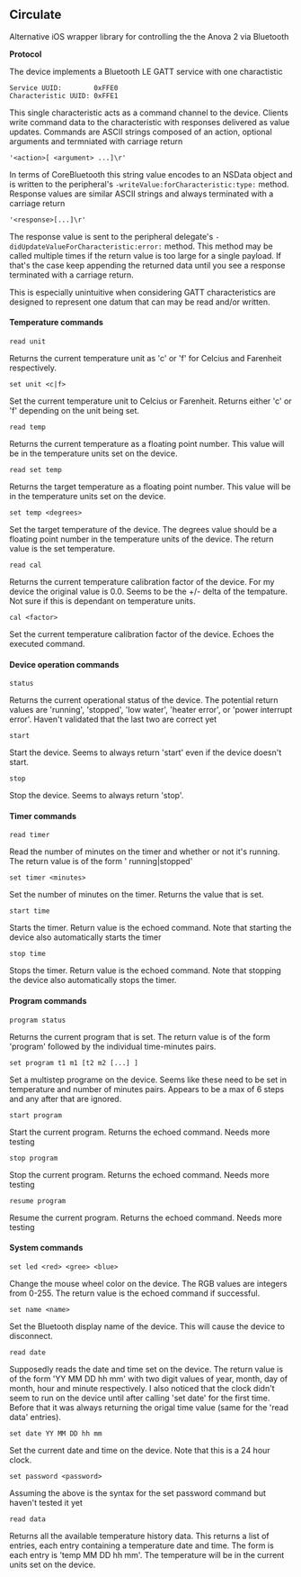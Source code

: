 ## Circulate

Alternative iOS wrapper library for controlling the the Anova 2 via Bluetooth

**Protocol**

The device implements a Bluetooth LE GATT service with one charactistic

    Service UUID:        0xFFE0
    Characteristic UUID: 0xFFE1

This single characteristic acts as a command channel to the device. Clients write command data to the characteristic with responses delivered as value updates. Commands are ASCII strings composed of an action, optional arguments and termniated with carriage return

    '<action>[ <argument> ...]\r'

In terms of CoreBluetooth this string value encodes to an NSData object and is written to the peripheral's `-writeValue:forCharacteristic:type:` method. Response values are similar ASCII strings and always terminated with a carriage return

    '<response>[...]\r'

The response value is sent to the peripheral delegate's `-didUpdateValueForCharacteristic:error:` method. This method may be called multiple times if the return value is too large for a single payload. If that's the case keep appending the returned data until you see a response terminated with a carriage return.

This is especially unintuitive when considering GATT characteristics are designed to represent one datum that can may be read and/or written.

#### Temperature commands

    read unit
Returns the current temperature unit as 'c' or 'f' for Celcius and Farenheit respectively.

    set unit <c|f>
Set the current temperature unit to Celcius or Farenheit. Returns either 'c' or 'f' depending on the unit being set.

    read temp
Returns the current temperature as a floating point number. This value will be in the temperature units set on the device.

    read set temp
Returns the target temperature as a floating point number. This value will be in the temperature units set on the device.

    set temp <degrees>
Set the target temperature of the device. The degrees value should be a floating point number in the temperature units of the device. The return value is the set temperature.

    read cal
Returns the current temperature calibration factor of the device. For my device the original value is 0.0. Seems to be the +/- delta of the tempature. Not sure if this is dependant on temperature units.

    cal <factor>
Set the current temperature calibration factor of the device. Echoes the executed command.

#### Device operation commands

    status
Returns the current operational status of the device. The potential return values are 'running', 'stopped', 'low water', 'heater error', or 'power interrupt error'. Haven't validated that the last two are correct yet

    start
Start the device. Seems to always return 'start' even if the device doesn't start.

    stop
Stop the device. Seems to always return 'stop'.

#### Timer commands

    read timer
Read the number of minutes on the timer and whether or not it's running. The return value is of the form '<minutes> running|stopped'

    set timer <minutes>
Set the number of minutes on the timer. Returns the value that is set.

    start time
Starts the timer. Return value is the echoed command. Note that starting the device also automatically starts the timer

    stop time
Stops the timer. Return value is the echoed command. Note that stopping the device also automatically stops the timer.

#### Program commands

    program status
Returns the current program that is set. The return value is of the form 'program' followed by the individual time-minutes pairs.

    set program t1 m1 [t2 m2 [...] ]
Set a multistep programe on the device. Seems like these need to be set in temperature and number of minutes pairs. Appears to be a max of 6 steps and any after that are ignored.

    start program
Start the current program. Returns the echoed command. Needs more testing

    stop program
Stop the current program. Returns the echoed command. Needs more testing

    resume program
Resume the current program. Returns the echoed command. Needs more testing

#### System commands

    set led <red> <gree> <blue>
Change the mouse wheel color on the device. The RGB values are integers from 0-255. The return value is the echoed command if successful.

    set name <name>
Set the Bluetooth display name of the device. This will cause the device to disconnect.

    read date
Supposedly reads the date and time set on the device. The return value is of the form 'YY MM DD hh mm' with two digit values of year, month, day of month, hour and minute respectively. I also noticed that the clock didn't seem to run on the device until after calling 'set date' for the first time. Before that it was always returning the origal time value (same for the 'read data' entries).

    set date YY MM DD hh mm
Set the current date and time on the device. Note that this is a 24 hour clock.

    set password <password>
Assuming the above is the syntax for the set password command but haven't tested it yet

    read data
Returns all the available temperature history data. This returns a list of entries, each entry containing a temperature date and time. The form is each entry is 'temp MM DD hh mm'. The temperature will be in the current units set on the device.

